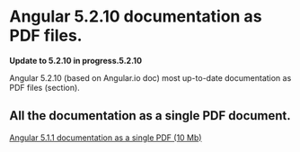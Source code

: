 # Angular 5.2.10 documentation as PDF files.

**Update to 5.2.10 in progress.5.2.10**

Angular 5.2.10 (based on Angular.io doc) most up-to-date documentation as PDF files (section).

## All the documentation as a single PDF document.

[Angular 5.1.1 documentation as a single PDF (10 Mb)](https://github.com/nblavoie/angular-documentation-pdf/blob/master/Angular_5.1.1_documentation.pdf)